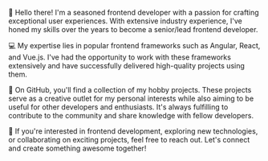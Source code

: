 <!--
**aungkyawhein/aungkyawhein** is a ✨ _special_ ✨ repository because its `README.md` (this file) appears on your GitHub profile.

Here are some ideas to get you started:

- 🔭 I’m currently working on ...
- 🌱 I’m currently learning ...
- 👯 I’m looking to collaborate on ...
- 🤔 I’m looking for help with ...
- 💬 Ask me about ...
- 📫 How to reach me: ...
- 😄 Pronouns: ...
- ⚡ Fun fact: ...
-->
👋 Hello there! I'm a seasoned frontend developer with a passion for crafting exceptional user experiences. With extensive industry experience, I've honed my skills over the years to become a senior/lead frontend developer.

💻 My expertise lies in popular frontend frameworks such as Angular, React, and Vue.js. I've had the opportunity to work with these frameworks extensively and have successfully delivered high-quality projects using them.

🚀 On GitHub, you'll find a collection of my hobby projects. These projects serve as a creative outlet for my personal interests while also aiming to be useful for other developers and enthusiasts. It's always fulfilling to contribute to the community and share knowledge with fellow developers.

🌟 If you're interested in frontend development, exploring new technologies, or collaborating on exciting projects, feel free to reach out. Let's connect and create something awesome together!
